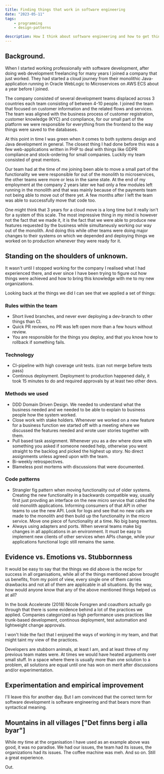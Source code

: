 ```yaml
---
title: Finding things that work in software engineering
date: "2023-05-11"
tags: 
    - programming
    - design-patterns

description: How I think about software engineering and how to get things working smoothly, and why I think about them.
---
```


## Background.
When I started working professionally with software development, after doing web development freelancing for many years I joined a company that just worked. They had started a cloud journey from their monolithic Java-application running in Oracle WebLogic to Microservices on AWS ECS about a year before I joined.

The company consisted of several development teams displaced across 3 countries each team consisting of between 4-10 people. I joined the team that focused on customer information and the related flows and services. The team was aligned with the business process of customer registration, customer knowledge (KYC) and compliance, for our small part of the platform we were responsible for everything from the frontend to the way things were saved to the databases. 

At this point in time I was green when it comes to both systems design and Java development in general. The closest thing I had done before this was a few web-applications written in PHP to deal with things like GDPR compliance and stock-ordering for small companies. Luckily my team consisted of great mentors.

Our team had at the time of me joining been able to move a small part of the functionality we were responsible for out of the monolith to microservices, the other teams were more or less in the same state. At the end of my employment at the company 2 years later we had only a few modules left running in the monolith and that was mainly because of the payments team not being able to move out of there yet. A few months after I left the team was able to successfully move that code too.

One might think that 3 years for a cloud move is a long time but it really isn't for a system of this scale. The most impressive thing in my mind is however not the fact that we made it, it is the fact that we were able to produce new features requested by the business while simultaneusly working our way out of the monolith. And doing this while other teams were doing major changes to their systems on which we depended and deploying things we worked on to production whenever they were ready for it.

## Standing on the shoulders of unknown.
It wasn't until I stopped working for the company I realised what I had experienced there, and ever since I have been trying to figure out how things were achieved and how to bring this knowledge with me to my new organizations.

Looking back at the things we did I can see that we applied a set of things:

### Rules within the team
- Short lived branches, and never ever deploying a dev-branch to other things than CI.
- Quick PR reviews, no PR was left open more than a few hours without review.
- You are responsible for the things you deploy, and that you know how to rollback if something fails.

### Technology
- CI-pipeline with high coverage unit tests. (can not merge before tests pass)
- Continous deployment. Deployment to production happened daily, it took 15 minutes to do and required approvals by at least two other devs.

### Methods we used
- DDD Domain Driven Design. We needed to understand what the business needed and we needed to be able to explain to business people how the system worked.
- Close work with stake holders. Whenever we worked on a new feature for a business function we started off with a meeting where we discussed the features needed and wrote user stories together with them.
- Pull based task assignment. Whenever you as a dev where done with something you asked if someone needed help, otherwise you went straight to the backlog and picked the highest up story. No direct assignments unless agreed upon with the team.
- Bi-weekly retrospectives.
- Blameless post mortems with discussions that were documented.

### Code patterns
- Strangler fig pattern when moving functionality out of older systems. Creating the new functionality in a backwards compatible way, usually first just provding an interface on the new micro service that called the old monolith applications. Informing consumers of that API in other teams to use the new API. Look for logs and see that no new calls are made to the monolith and then build up the functionality in the micro service. Move one piece of functionality at a time. No big bang rewrites.
- Always using adapters and ports. When several teams make big changes in all applications in an environment. It must be easy to implement new clients of other services when APIs change, while your applications functional logic still remains the same.


## Evidence vs. Emotions vs. Stubbornness
It would be easy to say that the things we did above is the recipe for success in all organisations, while all of the things mentioned above brought us benefits, from my point of view, every single one of them carries drawbacks and not all of them are applicable in all situations. By the way, how would anyone know that any of the above mentioned things helped us at all?

In the book Accelerate (2018) Nicole Forsgren and coauthors actually go through that there is some evidence behind a lot of the practices we applied. Companies categorized as high performance uses practices like trunk-based development, continous deployment, test automation and lightweight change approvals.

I won't hide the fact that I enjoyed the ways of working in my team, and that might taint my view of the practices.

Developers are stubborn animals, at least I am, and at least three of my previous team mates were. At times we would have heated arguments over small stuff. In a space where there is usually more than one solution to a problem, all solutions are equal until one has won on merit after discussions and/or experimentation.


## Experimentation and empirical improvement

I'll leave this for another day. But I am convinced that the correct term for software development is software engineering and that bears more than syntactical meaning.


## Mountains in all villages ["Det finns berg i alla byar"]
While my time at the organisation I have used as an example above was good, it was no paradise. We had our issues, the team had its issues, the organizations had its issues. The coffee machine was meh. And so on. Still a great experience.


Out.